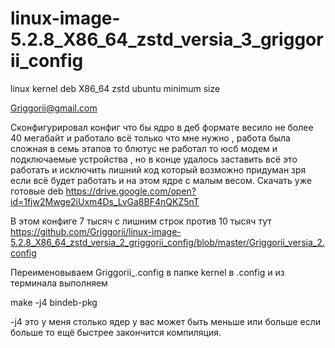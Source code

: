 # linux-image-5.2.8_X86_64_zstd_versia_3_griggorii_config
linux kernel deb X86_64 zstd ubuntu minimum size

Griggorii@gmail.com

Сконфигурировал конфиг что бы ядро в деб формате весило не более 40 мегабайт и работало всё только что мне нужно , работа 
была сложная в семь этапов то блютус не работал то юсб модем и подключаемые устройства , но в конце удалось заставить всё 
это работать и исключить лишний код который возможно придуман зря если всё будет работать и на этом ядре с малым весом.
Скачать уже готовые deb https://drive.google.com/open?id=1fjw2Mwge2iUxm4Ds_LvGa8BF4nQKZ5nT 

В этом конфиге 7 тысяч с лишним строк против 10 тысяч тут https://github.com/Griggorii/linux-image-5.2.8_X86_64_zstd_versia_2_griggorii_config/blob/master/Griggorii_versia_2.config


Переименовываем Griggorii_.config в папке kernel в .config и из терминала 
выполняем

make -j4 bindeb-pkg

-j4 это у меня столько ядер у вас может быть меньше или больше если больше 
то ещё быстрее закончится компиляция.
